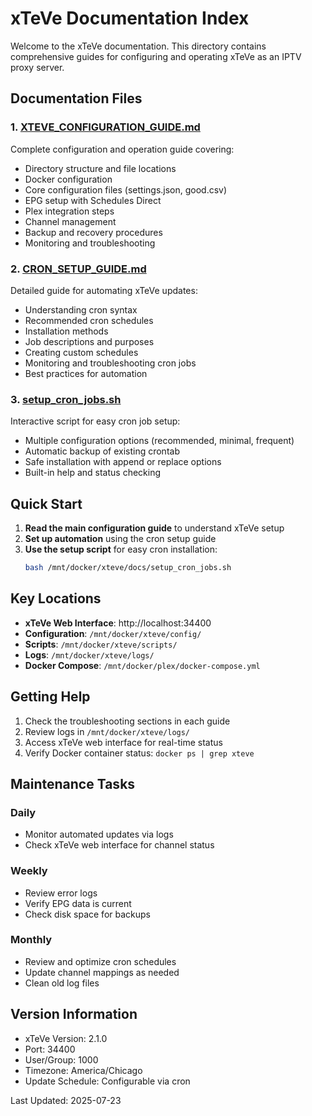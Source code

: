 # xTeVe Documentation Index

Welcome to the xTeVe documentation. This directory contains comprehensive guides for configuring and operating xTeVe as an IPTV proxy server.

## Documentation Files

### 1. [XTEVE_CONFIGURATION_GUIDE.md](XTEVE_CONFIGURATION_GUIDE.md)
Complete configuration and operation guide covering:
- Directory structure and file locations
- Docker configuration
- Core configuration files (settings.json, good.csv)
- EPG setup with Schedules Direct
- Plex integration steps
- Channel management
- Backup and recovery procedures
- Monitoring and troubleshooting

### 2. [CRON_SETUP_GUIDE.md](CRON_SETUP_GUIDE.md)
Detailed guide for automating xTeVe updates:
- Understanding cron syntax
- Recommended cron schedules
- Installation methods
- Job descriptions and purposes
- Creating custom schedules
- Monitoring and troubleshooting cron jobs
- Best practices for automation

### 3. [setup_cron_jobs.sh](setup_cron_jobs.sh)
Interactive script for easy cron job setup:
- Multiple configuration options (recommended, minimal, frequent)
- Automatic backup of existing crontab
- Safe installation with append or replace options
- Built-in help and status checking

## Quick Start

1. **Read the main configuration guide** to understand xTeVe setup
2. **Set up automation** using the cron setup guide
3. **Use the setup script** for easy cron installation:
   ```bash
   bash /mnt/docker/xteve/docs/setup_cron_jobs.sh
   ```

## Key Locations

- **xTeVe Web Interface**: http://localhost:34400
- **Configuration**: `/mnt/docker/xteve/config/`
- **Scripts**: `/mnt/docker/xteve/scripts/`
- **Logs**: `/mnt/docker/xteve/logs/`
- **Docker Compose**: `/mnt/docker/plex/docker-compose.yml`

## Getting Help

1. Check the troubleshooting sections in each guide
2. Review logs in `/mnt/docker/xteve/logs/`
3. Access xTeVe web interface for real-time status
4. Verify Docker container status: `docker ps | grep xteve`

## Maintenance Tasks

### Daily
- Monitor automated updates via logs
- Check xTeVe web interface for channel status

### Weekly
- Review error logs
- Verify EPG data is current
- Check disk space for backups

### Monthly
- Review and optimize cron schedules
- Update channel mappings as needed
- Clean old log files

## Version Information
- xTeVe Version: 2.1.0
- Port: 34400
- User/Group: 1000
- Timezone: America/Chicago
- Update Schedule: Configurable via cron

Last Updated: 2025-07-23